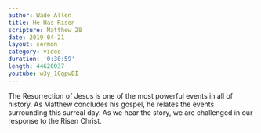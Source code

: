 ```yaml
---
author: Wade Allen
title: He Has Risen
scripture: Matthew 28
date: 2019-04-21
layout: sermon
category: video
duration: '0:30:59'
length: 44626037
youtube: w3y_1CgpwDI
---
```


The Resurrection of Jesus is one of the most powerful events in all of history. As Matthew concludes his gospel, he relates the events surrounding this surreal day. As we hear the story, we are challenged in our response to the Risen Christ.
